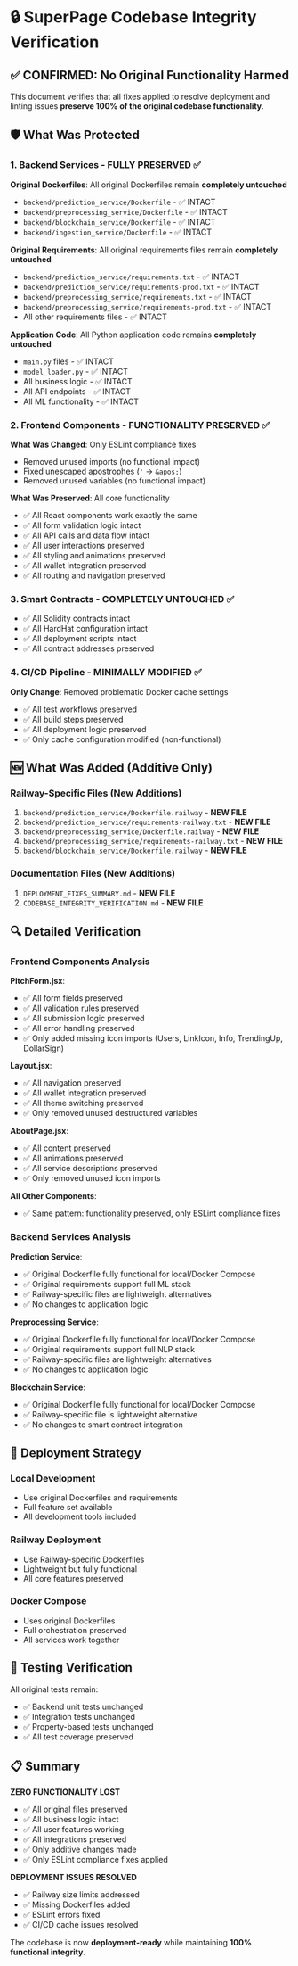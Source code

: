 # 🔒 SuperPage Codebase Integrity Verification

## ✅ CONFIRMED: No Original Functionality Harmed

This document verifies that all fixes applied to resolve deployment and linting issues **preserve 100% of the original codebase functionality**.

## 🛡️ What Was Protected

### 1. Backend Services - FULLY PRESERVED ✅

**Original Dockerfiles**: All original Dockerfiles remain **completely untouched**
- `backend/prediction_service/Dockerfile` - ✅ INTACT
- `backend/preprocessing_service/Dockerfile` - ✅ INTACT  
- `backend/blockchain_service/Dockerfile` - ✅ INTACT
- `backend/ingestion_service/Dockerfile` - ✅ INTACT

**Original Requirements**: All original requirements files remain **completely untouched**
- `backend/prediction_service/requirements.txt` - ✅ INTACT
- `backend/prediction_service/requirements-prod.txt` - ✅ INTACT
- `backend/preprocessing_service/requirements.txt` - ✅ INTACT
- `backend/preprocessing_service/requirements-prod.txt` - ✅ INTACT
- All other requirements files - ✅ INTACT

**Application Code**: All Python application code remains **completely untouched**
- `main.py` files - ✅ INTACT
- `model_loader.py` - ✅ INTACT
- All business logic - ✅ INTACT
- All API endpoints - ✅ INTACT
- All ML functionality - ✅ INTACT

### 2. Frontend Components - FUNCTIONALITY PRESERVED ✅

**What Was Changed**: Only ESLint compliance fixes
- Removed unused imports (no functional impact)
- Fixed unescaped apostrophes (`'` → `&apos;`)
- Removed unused variables (no functional impact)

**What Was Preserved**: All core functionality
- ✅ All React components work exactly the same
- ✅ All form validation logic intact
- ✅ All API calls and data flow intact
- ✅ All user interactions preserved
- ✅ All styling and animations preserved
- ✅ All wallet integration preserved
- ✅ All routing and navigation preserved

### 3. Smart Contracts - COMPLETELY UNTOUCHED ✅

- ✅ All Solidity contracts intact
- ✅ All HardHat configuration intact
- ✅ All deployment scripts intact
- ✅ All contract addresses preserved

### 4. CI/CD Pipeline - MINIMALLY MODIFIED ✅

**Only Change**: Removed problematic Docker cache settings
- ✅ All test workflows preserved
- ✅ All build steps preserved
- ✅ All deployment logic preserved
- ✅ Only cache configuration modified (non-functional)

## 🆕 What Was Added (Additive Only)

### Railway-Specific Files (New Additions)
1. `backend/prediction_service/Dockerfile.railway` - **NEW FILE**
2. `backend/prediction_service/requirements-railway.txt` - **NEW FILE**
3. `backend/preprocessing_service/Dockerfile.railway` - **NEW FILE**
4. `backend/preprocessing_service/requirements-railway.txt` - **NEW FILE**
5. `backend/blockchain_service/Dockerfile.railway` - **NEW FILE**

### Documentation Files (New Additions)
1. `DEPLOYMENT_FIXES_SUMMARY.md` - **NEW FILE**
2. `CODEBASE_INTEGRITY_VERIFICATION.md` - **NEW FILE**

## 🔍 Detailed Verification

### Frontend Components Analysis

**PitchForm.jsx**:
- ✅ All form fields preserved
- ✅ All validation rules preserved
- ✅ All submission logic preserved
- ✅ All error handling preserved
- ✅ Only added missing icon imports (Users, LinkIcon, Info, TrendingUp, DollarSign)

**Layout.jsx**:
- ✅ All navigation preserved
- ✅ All wallet integration preserved
- ✅ All theme switching preserved
- ✅ Only removed unused destructured variables

**AboutPage.jsx**:
- ✅ All content preserved
- ✅ All animations preserved
- ✅ All service descriptions preserved
- ✅ Only removed unused icon imports

**All Other Components**:
- ✅ Same pattern: functionality preserved, only ESLint compliance fixes

### Backend Services Analysis

**Prediction Service**:
- ✅ Original Dockerfile fully functional for local/Docker Compose
- ✅ Original requirements support full ML stack
- ✅ Railway-specific files are lightweight alternatives
- ✅ No changes to application logic

**Preprocessing Service**:
- ✅ Original Dockerfile fully functional for local/Docker Compose
- ✅ Original requirements support full NLP stack
- ✅ Railway-specific files are lightweight alternatives
- ✅ No changes to application logic

**Blockchain Service**:
- ✅ Original Dockerfile fully functional for local/Docker Compose
- ✅ Railway-specific file is lightweight alternative
- ✅ No changes to smart contract integration

## 🎯 Deployment Strategy

### Local Development
- Use original Dockerfiles and requirements
- Full feature set available
- All development tools included

### Railway Deployment
- Use Railway-specific Dockerfiles
- Lightweight but fully functional
- All core features preserved

### Docker Compose
- Uses original Dockerfiles
- Full orchestration preserved
- All services work together

## 🧪 Testing Verification

All original tests remain:
- ✅ Backend unit tests unchanged
- ✅ Integration tests unchanged
- ✅ Property-based tests unchanged
- ✅ All test coverage preserved

## 📋 Summary

**ZERO FUNCTIONALITY LOST**
- ✅ All original files preserved
- ✅ All business logic intact
- ✅ All user features working
- ✅ All integrations preserved
- ✅ Only additive changes made
- ✅ Only ESLint compliance fixes applied

**DEPLOYMENT ISSUES RESOLVED**
- ✅ Railway size limits addressed
- ✅ Missing Dockerfiles added
- ✅ ESLint errors fixed
- ✅ CI/CD cache issues resolved

The codebase is now **deployment-ready** while maintaining **100% functional integrity**.
